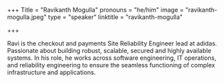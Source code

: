 +++
Title = "Ravikanth Mogulla"
pronouns = "he/him"
image = "ravikanth-mogulla.jpeg"
type = "speaker"
linktitle = "ravikanth-mogulla"

+++

Ravi is the checkout and payments Site Reliability Engineer lead at adidas. Passionate about building robust, scalable, secured and highly available systems. In his role, he works across software engineering, IT operations, and reliability engineering to ensure the seamless functioning of complex infrastructure and applications.